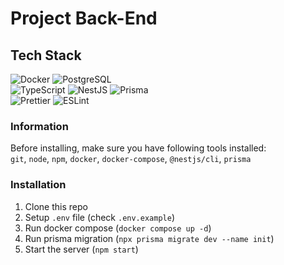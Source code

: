 # Project Back-End
## Tech Stack
![Docker](https://img.shields.io/badge/-Docker-2496ED?logo=docker&logoColor=fff)
![PostgreSQL](https://img.shields.io/badge/-PostgreSQL-4169E1?logo=postgresql&logoColor=fff)\
![TypeScript](https://img.shields.io/badge/-TypeScript-3178C6?logo=typescript&logoColor=fff)
![NestJS](https://img.shields.io/badge/-NestJS-E0234E?logo=nestjs&logoColor=fff)
![Prisma](https://img.shields.io/badge/-Prisma-2D3748?logo=prisma&logoColor=fff)\
![Prettier](https://img.shields.io/badge/-Prettier-F7B93E?logo=prettier&logoColor=fff)
![ESLint](https://img.shields.io/badge/-ESLint-4B32C3?logo=eslint&logoColor=fff)

### Information
Before installing, make sure you have following tools installed:\
`git`, `node`, `npm`, `docker`, `docker-compose`, `@nestjs/cli`, `prisma`

### Installation
1. Clone this repo
2. Setup `.env` file (check `.env.example`)
3. Run docker compose (`docker compose up -d`)
4. Run prisma migration (`npx prisma migrate dev --name init`)
5. Start the server (`npm start`)
